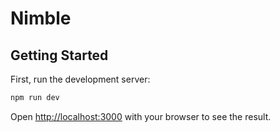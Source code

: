 # Nimble

## Getting Started

First, run the development server:

```bash
npm run dev
```

Open [http://localhost:3000](http://localhost:3000) with your browser to see the result.
